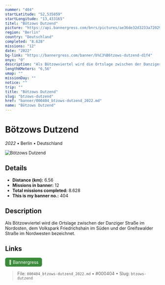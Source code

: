```yaml
---
nummer: "404"
startLatitude: "52,535859"
startLongitude: "13,433165"
titel: "Bötzows Dutzend"
picture: "https://api.bannergress.com/bnrs/pictures/ae36de32d3233a720296734dad2e68c5"
region: "Berlin"
country: "Deutschland"
completed: "8.628"
missions: "12"
date: "2022"
bg-link: "https://bannergress.com/banner/b%C3%B6tzows-dutzend-d1f4"
onyx: "0"
description: "Als Bötzowviertel wird die Ortslage zwischen der Danziger Straße im Nordosten, dem Volkspark Friedrichshain im Süden und der Greifswalder Straße im Nordwesten bezeichnet."
lengthKMeters: "6,56"
umap: ""
missionDay: ""
notice: ""
trip: ""
title: "Bötzows Dutzend"
slug: "btzows-dutzend"
href: "banner/000404_btzows-dutzend_2022.md"
name: "Bötzows Dutzend"
---
```

# Bötzows Dutzend

*2022* • Berlin • Deutschland

![Bötzows Dutzend](https://api.bannergress.com/bnrs/pictures/ae36de32d3233a720296734dad2e68c5)



## Details
- **Distance (km):** 6.56
- **Missions in banner:** 12
- **Total missions completed:** 8.628
- **This is my banner no.:** 404



## Description
Als Bötzowviertel wird die Ortslage zwischen der Danziger Straße im Nordosten, dem Volkspark Friedrichshain im Süden und der Greifswalder Straße im Nordwesten bezeichnet.



## Links
<a href="https://bannergress.com/banner/b%C3%B6tzows-dutzend-d1f4" target="_blank" style="display:inline-block;margin-right:8px;padding:6px 12px;background:#3c8b3c;color:#fff;text-decoration:none;border-radius:6px;">🔗 Bannergress</a>



> File: `000404_btzows-dutzend_2022.md`
> • #000404
> • Slug: `btzows-dutzend`
